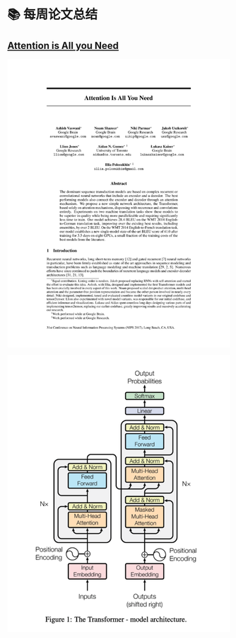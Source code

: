 # 📚 每周论文总结

## [Attention is All you Need](./NIPS-2017-attention-is-all-you-need-Paper.pdf)

![Attention is All you Need](./NIPS-2017-attention-is-all-you-need-Paper_page1.png)

![Attention is All you Need](./Screenshot19.06.58.png)


